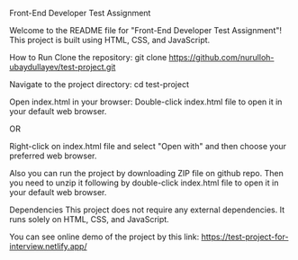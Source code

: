 Front-End Developer Test Assignment

Welcome to the README file for "Front-End Developer Test Assignment"! This project is built using HTML, CSS, and JavaScript.

How to Run
Clone the repository:
git clone https://github.com/nurulloh-ubaydullayev/test-project.git

Navigate to the project directory:
cd test-project

Open index.html in your browser:
Double-click index.html file to open it in your default web browser.

OR

Right-click on index.html file and select "Open with" and then choose your preferred web browser.

Also you can run the project by downloading ZIP file on github repo. Then you need to unzip it following by double-click index.html file to open it in your default web browser.

Dependencies
This project does not require any external dependencies. It runs solely on HTML, CSS, and JavaScript.

You can see online demo of the project by this link: https://test-project-for-interview.netlify.app/
